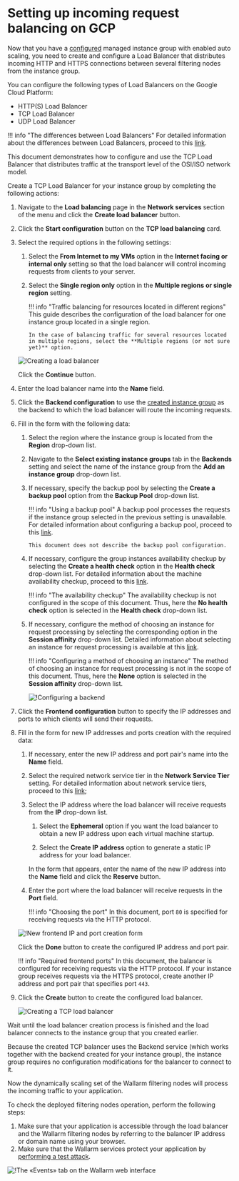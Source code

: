 [link-doc-asg-guide]:               creating-autoscaling-group.md  
[link-docs-check-operation]:        /admin-en/installation-check-operation-en.md
[link-lb-comparison]:               https://cloud.google.com/load-balancing/docs/load-balancing-overview
[link-creating-instance-group]:     creating-autoscaling-group.md
[link-backup-resource]:             https://cloud.google.com/load-balancing/docs/target-pools#backupPool
[link-health-check]:                https://cloud.google.com/load-balancing/docs/health-checks
[link-session-affinity]:            https://cloud.google.com/load-balancing/docs/target-pools#sessionaffinity
[link-test-attack]:                 ../../installation-check-operation-en.md
[link-network-service-tier]:        https://cloud.google.com/network-tiers/docs/

[img-backend-configuration]:        ../../../images/installation-gcp/auto-scaling/common/load-balancing-guide/backend-configuration.png
[img-creating-lb]:                  ../../../images/installation-gcp/auto-scaling/common/load-balancing-guide/creating-load-balancer.png
[img-creating-tcp-lb]:              ../../../images/installation-gcp/auto-scaling/common/load-balancing-guide/creating-tcp-load-balancer.png
[img-new-frontend-ip-and-port]:     ../../../images/installation-gcp/auto-scaling/common/load-balancing-guide/frontend-configuration.png
[img-checking-attacks]:             ../../../images/admin-guides/test-attacks-quickstart.png


#   Setting up incoming request balancing on GCP

Now that you have a [configured][link-doc-asg-guide] managed instance group with enabled auto scaling, you need to create and configure a Load Balancer that distributes incoming HTTP and HTTPS connections between several filtering nodes from the instance group.

You can configure the following types of Load Balancers on the Google Cloud Platform:
*   HTTP(S) Load Balancer
*   TCP Load Balancer
*   UDP Load Balancer

!!! info "The differences between Load Balancers"
    For detailed information about the differences between Load Balancers, proceed to this [link][link-lb-comparison]. 

This document demonstrates how to configure and use the TCP Load Balancer that distributes traffic at the transport level of the OSI/ISO network model.

Create a TCP Load Balancer for your instance group by completing the following actions: 

1.  Navigate to the **Load balancing** page in the **Network services** section of the menu and click the **Create load balancer** button.

2.  Click the **Start configuration** button on the **TCP load balancing** card.

3.  Select the required options in the following settings:

    1.  Select the **From Internet to my VMs** option in the **Internet facing or internal only** setting so that the load balancer will control incoming requests from clients to your server.
    
    2.  Select the **Single region only** option in the **Multiple regions or single region** setting.
    
        !!! info "Traffic balancing for resources located in different regions"
            This guide describes the configuration of the load balancer for one instance group located in a single region.
            
            In the case of balancing traffic for several resources located in multiple regions, select the **Multiple regions (or not sure yet)** option.

    ![!Creating a load balancer][img-creating-lb]

    Click the **Continue** button.

4.  Enter the load balancer name into the **Name** field.

5.  Click the **Backend configuration** to use the [created instance group][link-creating-instance-group] as the backend to which the load balancer will route the incoming requests.

6.  Fill in the form with the following data:

    1.  Select the region where the instance group is located from the **Region** drop-down list.
    
    2.  Navigate to the **Select existing instance groups** tab in the **Backends** setting and select the name of the instance group from the **Add an instance group** drop-down list.
    
    3.  If necessary, specify the backup pool by selecting the **Create a backup pool** option from the **Backup Pool** drop-down list. 
    
        !!! info "Using a backup pool"
            A backup pool processes the requests if the instance group selected in the previous setting is unavailable. For detailed information about configuring a backup pool, proceed to this [link][link-backup-resource].
            
            This document does not describe the backup pool configuration.
    
    4.  If necessary, configure the group instances availability checkup by selecting the **Create a health check** option in the **Health check** drop-down list. For detailed information about the machine availability checkup, proceed to this [link][link-health-check].
    
        !!! info "The availability checkup"
            The availability checkup is not configured in the scope of this document. Thus, here the **No health check** option is selected in the **Health check** drop-down list.
    
    5.  If necessary, configure the method of choosing an instance for request processing by selecting the corresponding option in the **Session affinity** drop-down list. Detailed information about selecting an instance for request processing is available at this [link][link-session-affinity].
    
        !!! info "Configuring a method of choosing an instance"
            The method of choosing an instance for request processing is not in the scope of this document. Thus, here the **None** option is selected in the **Session affinity** drop-down list.
    
        ![!Configuring a backend][img-backend-configuration]

7.  Click the **Frontend configuration** button to specify the IP addresses and ports to which clients will send their requests.

8.  Fill in the form for new IP addresses and ports creation with the required data:

    1.  If necessary, enter the new IP address and port pair's name into the **Name** field.
    
    2.  Select the required network service tier in the **Network Service Tier** setting. For detailed information about network service tiers, proceed to this [link][link-network-service-tier];
    
    3.  Select the IP address where the load balancer will receive requests from the **IP** drop-down list.
    
        1.  Select the **Ephemeral** option if you want the load balancer to obtain a new IP address upon each virtual machine startup.
        
        2.  Select the **Create IP address** option to generate a static IP address for your load balancer. 
        
        In the form that appears, enter the name of the new IP address into the **Name** field and click the **Reserve** button.
            
    4.  Enter the port where the load balancer will receive requests in the **Port** field. 
    
        !!! info "Choosing the port"
            In this document, port `80` is specified for receiving requests via the HTTP protocol.
    
    ![!New frontend IP and port creation form][img-new-frontend-ip-and-port]
    
    Click the **Done** button to create the configured IP address and port pair.
    
    !!! info "Required frontend ports"
        In this document, the balancer is configured for receiving requests via the HTTP protocol. If your instance group receives requests via the HTTPS protocol, create another IP address and port pair that specifies port `443`.

9.  Click the **Create** button to create the configured load balancer.

    ![!Creating a TCP load balancer][img-creating-tcp-lb]
    
Wait until the load balancer creation process is finished and the load balancer connects to the instance group that you created earlier.

Because the created TCP balancer uses the Backend service (which works together with the backend created for your instance group), the instance group requires no configuration modifications for the balancer to connect to it.

Now the dynamically scaling set of the Wallarm filtering nodes will process the incoming traffic to your application.

To check the deployed filtering nodes operation, perform the following steps:
1.  Make sure that your application is accessible through the load balancer and the Wallarm filtering nodes by referring to the balancer IP address or domain name using your browser.
2.  Make sure that the Wallarm services protect your application by [performing a test attack][link-test-attack].

![!The «Events» tab on the Wallarm web interface][img-checking-attacks]